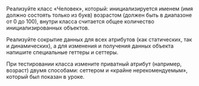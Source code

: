 Реализуйте класс «Человек», который:
  инициализируется именем (имя должно состоять только из букв) 
  возрастом (должен быть в диапазоне от 0 до 100), 
  внутри класса считается общее количество инициализированных объектов.

Реализуйте сокрытие данных для всех атрибутов (как статических, так и динамических), а для изменения и получения 
данных объекта напишите специальные геттеры и сеттеры. 

При тестировании класса измените приватный атрибут (например, возраст) двумя способами: сеттером и 
«крайне нерекомендуемым», который был показан в уроке.